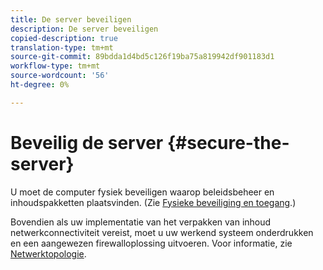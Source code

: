 ```yaml
---
title: De server beveiligen
description: De server beveiligen
copied-description: true
translation-type: tm+mt
source-git-commit: 89bdda1d4bd5c126f19ba75a819942df901183d1
workflow-type: tm+mt
source-wordcount: '56'
ht-degree: 0%

---
```



# Beveilig de server {#secure-the-server}

U moet de computer fysiek beveiligen waarop beleidsbeheer en inhoudspakketten plaatsvinden. (Zie [Fysieke beveiliging en toegang](../../aaxs-secure-deployment-guidelines/physical-sec-and-access.md).)

Bovendien als uw implementatie van het verpakken van inhoud netwerkconnectiviteit vereist, moet u uw werkend systeem onderdrukken en een aangewezen firewalloplossing uitvoeren. Voor informatie, zie [Netwerktopologie](../../aaxs-secure-deployment-guidelines/overview/network-topology.md).
